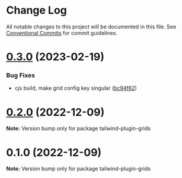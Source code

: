 # Change Log

All notable changes to this project will be documented in this file.
See [Conventional Commits](https://conventionalcommits.org) for commit guidelines.

# [0.3.0](https://github.com/tkofh/tailwind-plugin-grids/compare/tailwind-plugin-grids@0.2.0...tailwind-plugin-grids@0.3.0) (2023-02-19)

### Bug Fixes

- cjs build, make grid config key singular ([bc94f62](https://github.com/tkofh/tailwind-plugin-grids/commit/bc94f62329d35dc39be53806593462fedc09cb95))

# [0.2.0](https://github.com/tkofh/tailwind-plugin-grids/compare/tailwind-plugin-grids@0.1.0...tailwind-plugin-grids@0.2.0) (2022-12-09)

**Note:** Version bump only for package tailwind-plugin-grids

# 0.1.0 (2022-12-09)

**Note:** Version bump only for package tailwind-plugin-grids
